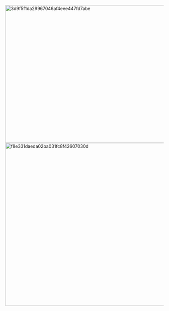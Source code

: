 <img width="684" height="438" alt="3d9f5f1da29967046af4eee447fd7abe" src="https://github.com/user-attachments/assets/5ef4db97-7ac0-4cf4-a13e-08d523dcc407" />

<img width="1190" height="518" alt="f8e331daeda02ba031fc8f42607030d" src="https://github.com/user-attachments/assets/c094058a-b872-4f21-9b0f-84fcf4c4921f" />
